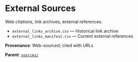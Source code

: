 # External Sources

Web citations, link archives, external references.

- `external_links_archive.csv` — Historical link archive
- `external_links_manifest.csv` — Current external references

**Provenance**: Web-sourced; cited with URLs

**Parent**: [`sources/`](../README.md)

